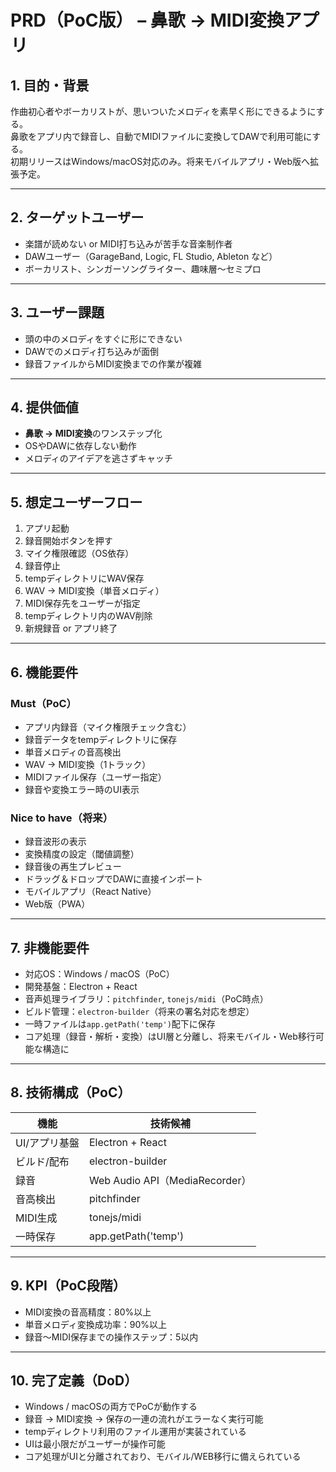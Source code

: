 # PRD（PoC版） – 鼻歌 → MIDI変換アプリ

## 1. 目的・背景
作曲初心者やボーカリストが、思いついたメロディを素早く形にできるようにする。  
鼻歌をアプリ内で録音し、自動でMIDIファイルに変換してDAWで利用可能にする。  
初期リリースはWindows/macOS対応のみ。将来モバイルアプリ・Web版へ拡張予定。

---

## 2. ターゲットユーザー
- 楽譜が読めない or MIDI打ち込みが苦手な音楽制作者
- DAWユーザー（GarageBand, Logic, FL Studio, Ableton など）
- ボーカリスト、シンガーソングライター、趣味層〜セミプロ

---

## 3. ユーザー課題
- 頭の中のメロディをすぐに形にできない
- DAWでのメロディ打ち込みが面倒
- 録音ファイルからMIDI変換までの作業が複雑

---

## 4. 提供価値
- **鼻歌 → MIDI変換**のワンステップ化
- OSやDAWに依存しない動作
- メロディのアイデアを逃さずキャッチ

---

## 5. 想定ユーザーフロー
1. アプリ起動
2. 録音開始ボタンを押す
3. マイク権限確認（OS依存）
4. 録音停止
5. tempディレクトリにWAV保存
6. WAV → MIDI変換（単音メロディ）
7. MIDI保存先をユーザーが指定
8. tempディレクトリ内のWAV削除
9. 新規録音 or アプリ終了

---

## 6. 機能要件

### Must（PoC）
- アプリ内録音（マイク権限チェック含む）
- 録音データをtempディレクトリに保存
- 単音メロディの音高検出
- WAV → MIDI変換（1トラック）
- MIDIファイル保存（ユーザー指定）
- 録音や変換エラー時のUI表示

### Nice to have（将来）
- 録音波形の表示
- 変換精度の設定（閾値調整）
- 録音後の再生プレビュー
- ドラッグ＆ドロップでDAWに直接インポート
- モバイルアプリ（React Native）
- Web版（PWA）

---

## 7. 非機能要件
- 対応OS：Windows / macOS（PoC）
- 開発基盤：Electron + React
- 音声処理ライブラリ：`pitchfinder`, `tonejs/midi`（PoC時点）
- ビルド管理：`electron-builder`（将来の署名対応を想定）
- 一時ファイルは`app.getPath('temp')`配下に保存
- コア処理（録音・解析・変換）はUI層と分離し、将来モバイル・Web移行可能な構造に

---

## 8. 技術構成（PoC）
| 機能 | 技術候補 |
|------|----------|
| UI/アプリ基盤 | Electron + React |
| ビルド/配布 | electron-builder |
| 録音 | Web Audio API（MediaRecorder） |
| 音高検出 | pitchfinder |
| MIDI生成 | tonejs/midi |
| 一時保存 | app.getPath('temp') |

---

## 9. KPI（PoC段階）
- MIDI変換の音高精度：80%以上
- 単音メロディ変換成功率：90%以上
- 録音〜MIDI保存までの操作ステップ：5以内

---

## 10. 完了定義（DoD）
- Windows / macOSの両方でPoCが動作する
- 録音 → MIDI変換 → 保存の一連の流れがエラーなく実行可能
- tempディレクトリ利用のファイル運用が実装されている
- UIは最小限だがユーザーが操作可能
- コア処理がUIと分離されており、モバイル/WEB移行に備えられている
